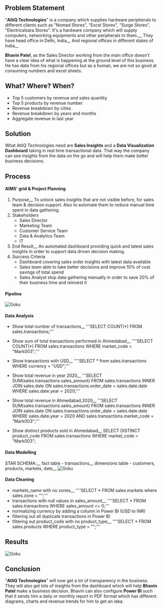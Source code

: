 ## Problem Statement
"**AltiQ Technologies**" is a company which supplies hardware peripherals to different clients such as "Nomad Stores", "Excel Stores", "Surge Stores", "Electricalsara Stores". It's a hardware company which will supply computers, networking equipments and other peripherals to them.__
They have head office in Delhi, India__
And regional offices in different states of India__

**Bhavin Patel**, as the Sales Director working from the main office doesn't have a clear idea of what is happening at the ground level of this business. He has data from his regional offices but as a human, we are not so good at consuming numbers and excel sheets.

## What? Where? When?
* Top 5 customers by revenue and sales quantity
* Top 5 products by revenue number
* Revenue breakdown by cities
* Revenue breakdown by years and months
* Aggregate revenue in last year

## Solution
What AtliQ Technologies need are **Sales Insights** and a **Data Visualization Dashboard** taking in real time transactional data. That way the company can see insights from the data on the go and will help them make better business decisions.

## Process
#### AIMS' grid & Project Planning
1. Purpose__
    To unlock sales insights that are not visible before, for sales team & decision support. Also to automate them to reduce manual time spent in data gathering.
2. Stakeholders
    * Sales Director
    * Marketing Team
    * Customer Service Team
    * Data & Analytics Team
    * IT
3. End Result__
    An automated dashboard providing quick and latest sales insights in order to support data driven decision making.
4. Success Criteria
    * Dashboard covering sales order insights with latest data available
    * Sales team able to take better decisions and improve 10% of cost savings of total spend
    * Sales Analyst stop data gathering manually in order to save 20% of their business time and reinvest it

#### Pipeline
![Goku](https://www.google.com/url?sa=i&url=)

#### Data Analysis
* Show total number of transactions__
'''SELECT COUNT(*) FROM sales.transactions;'''

* Show sum of total transactions performed in Ahmedabad__
''''SELECT COUNT(*) FROM sales.transactions WHERE market_code = "Mark003";'''

* Show transactions with USD__
''''SELECT * from sales.transactions WHERE currency = "USD";'''

* Show total revenue in year 2020__
'''SELECT SUM(sales.transactions.sales_amount)
FROM sales.transactions INNER JOIN sales.date ON sales.transactions.order_date = sales.date.date
WHERE sales.date.year = 2020;'''

* Show total revenue in Ahmedabad,2020__
'''SELECT SUM(sales.transactions.sales_amount) FROM sales.transactions INNER JOIN sales.date ON sales.transactions.order_date = sales.date.date
WHERE sales.date.year = 2020 AND sales.transactions.market_code = "Mark003";'''

* Show distinct products sold in Ahmedabad__
SELECT DISTINCT product_code FROM sales.transactions WHERE market_code = "Mark003";

#### Data Modelling
STAR SCHEMA:__
fact table - transactions__
dimensions table - customers, products, markets, date__
![Goku](https://www.google.com/url?sa=i&url=)

#### Data Cleaning
* markets_name with no zones__
    ''''SELECT * FROM sales.markets where sales.zone = "";'''
* transactions with null values in sales_amount__
    ''''SELECT * FROM sales.transactions WHERE sales_amount <= 0;'''
* normalizing currency by adding a column in Power BI (USD to INR)
* filtering out all duplicate transactions in Power BI
* filtering out product_code with no product_type__
    ''''SELECT * FROM sales.products WHERE product_type = "";'''
    
## Results
![Goku](https://www.google.com/url?sa=i&url=)

## Conclusion
"**AtliQ Technologies**" will now get a lot of transparency in the business. They will also get lots of insights from the dashboard which will help **Bhavin Patel** make a business decision.
Bhavin can also configure **Power BI** such that it sends him a daily or monthly report in PDF format which has different diagrams, charts and revenue trends for him to get an idea.
